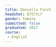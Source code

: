 ```yaml
---
title: Daniella Finch
headshot: Q757tL7
gender: female
submitted: false
graduated: 2017
course:
 - English
---
```

